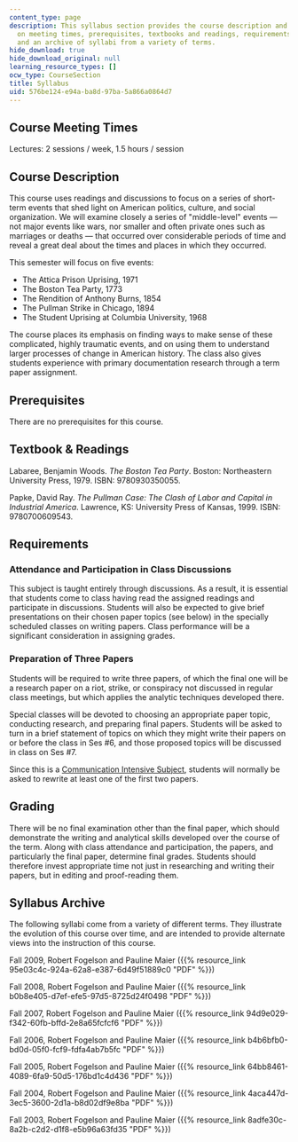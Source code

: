 ```yaml
---
content_type: page
description: This syllabus section provides the course description and information
  on meeting times, prerequisites, textbooks and readings, requirements, grading,
  and an archive of syllabi from a variety of terms.
hide_download: true
hide_download_original: null
learning_resource_types: []
ocw_type: CourseSection
title: Syllabus
uid: 576be124-e94a-ba8d-97ba-5a866a0864d7
---
```


Course Meeting Times
--------------------

Lectures: 2 sessions / week, 1.5 hours / session

Course Description
------------------

This course uses readings and discussions to focus on a series of short-term events that shed light on American politics, culture, and social organization. We will examine closely a series of "middle-level" events — not major events like wars, nor smaller and often private ones such as marriages or deaths — that occurred over considerable periods of time and reveal a great deal about the times and places in which they occurred.

This semester will focus on five events:

*   The Attica Prison Uprising, 1971
*   The Boston Tea Party, 1773
*   The Rendition of Anthony Burns, 1854
*   The Pullman Strike in Chicago, 1894
*   The Student Uprising at Columbia University, 1968

The course places its emphasis on finding ways to make sense of these complicated, highly traumatic events, and on using them to understand larger processes of change in American history. The class also gives students experience with primary documentation research through a term paper assignment.

Prerequisites
-------------

There are no prerequisites for this course.

Textbook & Readings
-------------------

Labaree, Benjamin Woods. _The Boston Tea Party_. Boston: Northeastern University Press, 1979. ISBN: 9780930350055.

Papke, David Ray. _The Pullman Case: The Clash of Labor and Capital in Industrial America_. Lawrence, KS: University Press of Kansas, 1999. ISBN: 9780700609543.

Requirements
------------

### Attendance and Participation in Class Discussions

This subject is taught entirely through discussions. As a result, it is essential that students come to class having read the assigned readings and participate in discussions. Students will also be expected to give brief presentations on their chosen paper topics (see below) in the specially scheduled classes on writing papers. Class performance will be a significant consideration in assigning grades.

### Preparation of Three Papers

Students will be required to write three papers, of which the final one will be a research paper on a riot, strike, or conspiracy not discussed in regular class meetings, but which applies the analytic techniques developed there.

Special classes will be devoted to choosing an appropriate paper topic, conducting research, and preparing final papers. Students will be asked to turn in a brief statement of topics on which they might write their papers on or before the class in Ses #6, and those proposed topics will be discussed in class on Ses #7.

Since this is a [Communication Intensive Subject](http://web.mit.edu/commreq/), students will normally be asked to rewrite at least one of the first two papers.

Grading
-------

There will be no final examination other than the final paper, which should demonstrate the writing and analytical skills developed over the course of the term. Along with class attendance and participation, the papers, and particularly the final paper, determine final grades. Students should therefore invest appropriate time not just in researching and writing their papers, but in editing and proof-reading them.

Syllabus Archive
----------------

The following syllabi come from a variety of different terms. They illustrate the evolution of this course over time, and are intended to provide alternate views into the instruction of this course.

Fall 2009, Robert Fogelson and Pauline Maier ({{% resource_link 95e03c4c-924a-62a8-e387-6d49f51889c0 "PDF" %}})

Fall 2008, Robert Fogelson and Pauline Maier ({{% resource_link b0b8e405-d7ef-efe5-97d5-8725d24f0498 "PDF" %}})

Fall 2007, Robert Fogelson and Pauline Maier ({{% resource_link 94d9e029-f342-60fb-bffd-2e8a65fcfcf6 "PDF" %}})

Fall 2006, Robert Fogelson and Pauline Maier ({{% resource_link b4b6bfb0-bd0d-05f0-fcf9-fdfa4ab7b5fc "PDF" %}})

Fall 2005, Robert Fogelson and Pauline Maier ({{% resource_link 64bb8461-4089-6fa9-50d5-176bd1c4d436 "PDF" %}})

Fall 2004, Robert Fogelson and Pauline Maier ({{% resource_link 4aca447d-3ec5-3600-2d1a-b8d02df9e8ba "PDF" %}})

Fall 2003, Robert Fogelson and Pauline Maier ({{% resource_link 8adfe30c-8a2b-c2d2-d1f8-e5b96a63fd35 "PDF" %}})